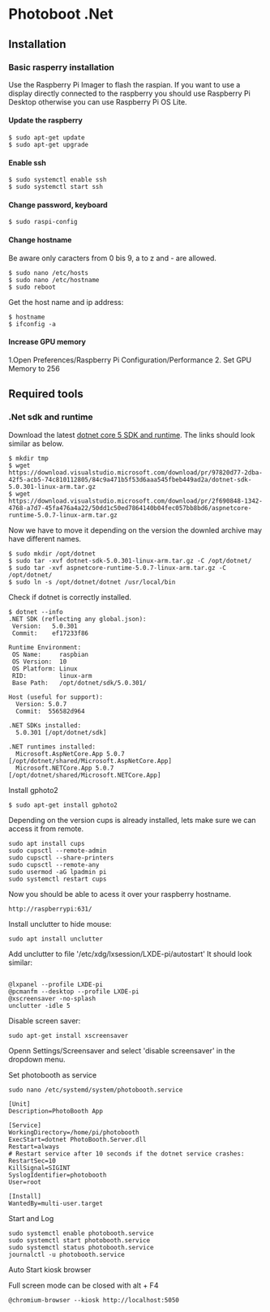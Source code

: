 
# Photoboot .Net

## Installation

### Basic rasperry installation

Use the Raspberry Pi Imager to flash the raspian.
If you want to use a display directly connected to the raspberry you should use Raspberry Pi Desktop otherwise you can use Raspberry Pi OS Lite.

#### Update the raspberry
```
$ sudo apt-get update
$ sudo apt-get upgrade
```

#### Enable ssh
```
$ sudo systemctl enable ssh
$ sudo systemctl start ssh
```

#### Change password, keyboard
```
$ sudo raspi-config
```
#### Change hostname

Be aware only caracters from 0 bis 9, a to z and - are allowed.
```
$ sudo nano /etc/hosts 
$ sudo nano /etc/hostname
$ sudo reboot
```
Get the host name and ip address:
```
$ hostname
$ ifconfig -a
```

#### Increase GPU memory
1.Open Preferences/Raspberry Pi Configuration/Performance
2. Set GPU Memory to 256




## Required tools

### .Net sdk and runtime
Download the latest [dotnet core 5 SDK and runtime](https://dotnet.microsoft.com/download/dotnet/5.0).
The links should look similar as below.
```
$ mkdir tmp
$ wget https://download.visualstudio.microsoft.com/download/pr/97820d77-2dba-42f5-acb5-74c810112805/84c9a471b5f53d6aaa545fbeb449ad2a/dotnet-sdk-5.0.301-linux-arm.tar.gz
$ wget https://download.visualstudio.microsoft.com/download/pr/2f690848-1342-4768-a7d7-45fa476a4a22/50dd1c50ed7864140b04fec057bb8bd6/aspnetcore-runtime-5.0.7-linux-arm.tar.gz
```

Now we have to move it depending on the version the downled archive may have different names.
```
$ sudo mkdir /opt/dotnet
$ sudo tar -xvf dotnet-sdk-5.0.301-linux-arm.tar.gz -C /opt/dotnet/
$ sudo tar -xvf aspnetcore-runtime-5.0.7-linux-arm.tar.gz -C /opt/dotnet/
$ sudo ln -s /opt/dotnet/dotnet /usr/local/bin
```

Check if dotnet is correctly installed.
```
$ dotnet --info
.NET SDK (reflecting any global.json):
 Version:   5.0.301
 Commit:    ef17233f86

Runtime Environment:
 OS Name:     raspbian
 OS Version:  10
 OS Platform: Linux
 RID:         linux-arm
 Base Path:   /opt/dotnet/sdk/5.0.301/

Host (useful for support):
  Version: 5.0.7
  Commit:  556582d964

.NET SDKs installed:
  5.0.301 [/opt/dotnet/sdk]

.NET runtimes installed:
  Microsoft.AspNetCore.App 5.0.7 [/opt/dotnet/shared/Microsoft.AspNetCore.App]
  Microsoft.NETCore.App 5.0.7 [/opt/dotnet/shared/Microsoft.NETCore.App]
```

Install gphoto2
```
$ sudo apt-get install gphoto2
```

Depending on the version cups is already installed, lets make sure we can access it from remote. 
```
sudo apt install cups
sudo cupsctl --remote-admin
sudo cupsctl --share-printers
sudo cupsctl --remote-any
sudo usermod -aG lpadmin pi
sudo systemctl restart cups
```

Now you should be able to acess it over your raspberry hostname.
```
http://raspberrypi:631/
```

Install unclutter to hide mouse:

```
sudo apt install unclutter
```
Add unclutter to file '/etc/xdg/lxsession/LXDE-pi/autostart'
It should look similar:
```

@lxpanel --profile LXDE-pi
@pcmanfm --desktop --profile LXDE-pi
@xscreensaver -no-splash
unclutter -idle 5
```

Disable screen saver:
```
sudo apt-get install xscreensaver
```
Openn Settings/Screensaver and select 'disable screensaver' in the dropdown menu.



Set photobooth as service

```
sudo nano /etc/systemd/system/photobooth.service
```

```
[Unit]
Description=PhotoBooth App

[Service]
WorkingDirectory=/home/pi/photobooth
ExecStart=dotnet PhotoBooth.Server.dll
Restart=always
# Restart service after 10 seconds if the dotnet service crashes:
RestartSec=10
KillSignal=SIGINT
SyslogIdentifier=photobooth
User=root

[Install]
WantedBy=multi-user.target
```


Start and Log
```
sudo systemctl enable photobooth.service
sudo systemctl start photobooth.service
sudo systemctl status photobooth.service
journalctl -u photobooth.service
```


Auto Start kiosk browser

Full screen mode can be closed with alt + F4

```
@chromium-browser --kiosk http://localhost:5050
```
